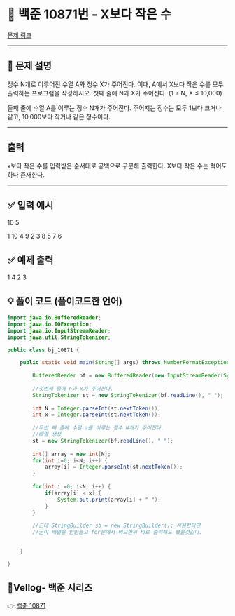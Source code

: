 # 📂 백준 10871번 - X보다 작은 수
[문제 링크](https://www.acmicpc.net/problem/10871)

---

## 📝 문제 설명

정수 N개로 이루어진 수열 A와 정수 X가 주어진다. 이때, A에서 X보다 작은 수를 모두 출력하는 프로그램을 작성하시오.
첫째 줄에 N과 X가 주어진다. (1 ≤ N, X ≤ 10,000)

둘째 줄에 수열 A를 이루는 정수 N개가 주어진다. 주어지는 정수는 모두 1보다 크거나 같고, 10,000보다 작거나 같은 정수이다.

---

## 출력

x보다 작은 수를 입력받은 순서대로 공백으로 구분해 출력한다. X보다 작은 수는 적어도 하나 존재한다.

---
## ✅ 입력 예시
10 5

1 10 4 9 2 3 8 5 7 6

## ✅ 예제 출력
1 4 2 3

## 💡 풀이 코드 (풀이코드한 언어)

```java
import java.io.BufferedReader;
import java.io.IOException;
import java.io.InputStreamReader;
import java.util.StringTokenizer;

public class bj_10871 {

	public static void main(String[] args) throws NumberFormatException, IOException {
		
		BufferedReader bf = new BufferedReader(new InputStreamReader(System.in));
		
		//첫번째 줄에 n과 x가 주어진다.
		StringTokenizer st = new StringTokenizer(bf.readLine(), " ");
		
		int N = Integer.parseInt(st.nextToken());
		int x = Integer.parseInt(st.nextToken());
		
		//두번 째 줄에 수열 a를 이루는 정수 N개가 주어진다.
		//배열 생성
		st = new StringTokenizer(bf.readLine(), " ");
		
		int[] array = new int[N];
		for(int i=0; i<N; i++) {
			array[i] = Integer.parseInt(st.nextToken());
		}
		
		for(int i =0; i<N; i++) {
			if(array[i] < x) {
				System.out.print(array[i] + " ");
			}
		}
		
		//근데 StringBuilder sb = new StringBuilder(); 사용한다면
		//굳이 배열을 안만들고 for문에서 비교한뒤 바로 출력해도 됐을것같다.
		

	}

}


```
## 📎Vellog- 백준 시리즈    
👉 [백준 10871](https://velog.io/@subin_k/%EB%B0%B1%EC%A4%80-10871%EB%B2%88-X%EB%B3%B4%EB%8B%A4-%EC%9E%91%EC%9D%80-%EC%88%98)

